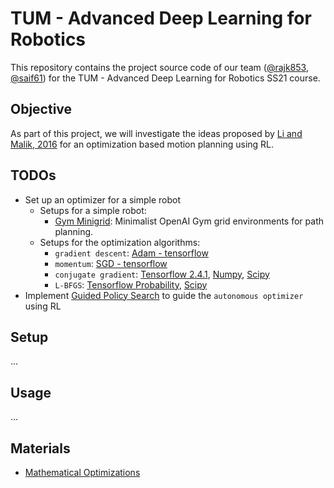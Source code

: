 # TUM - Advanced Deep Learning for Robotics
This repository contains the project source code of our team ([@rajk853](https://github.com/rajk853), [@saif61](https://github.com/saif61)) for the TUM - Advanced Deep Learning for Robotics SS21 course.

## Objective
As part of this project, we will investigate the ideas proposed by [Li and Malik, 2016](https://arxiv.org/abs/1606.01885) for an optimization based motion planning using RL. 

## TODOs
- Set up an optimizer for a simple robot
  - Setups for a simple robot:
    - [Gym Minigrid](https://github.com/maximecb/gym-minigrid): Minimalist OpenAI Gym grid environments for path planning. 
  - Setups for the optimization algorithms: 
    - `gradient descent`: [Adam - tensorflow](https://www.tensorflow.org/api_docs/python/tf/keras/optimizers/Adam)
    - `momentum`: [SGD - tensorflow](https://www.tensorflow.org/api_docs/python/tf/keras/optimizers/SGD)
    - `conjugate gradient`: [Tensorflow 2.4.1](https://www.tensorflow.org/api_docs/python/tf/linalg/experimental/conjugate_gradient), [Numpy](https://gist.github.com/glederrey/7fe6e03bbc85c81ed60f3585eea2e073), [Scipy](https://docs.scipy.org/doc/scipy/reference/generated/scipy.sparse.linalg.cg.html)
    - `L-BFGS`: [Tensorflow Probability](https://www.tensorflow.org/probability/api_docs/python/tfp/optimizer/lbfgs_minimize), [Scipy](https://docs.scipy.org/doc/scipy/reference/optimize.minimize-lbfgsb.html)
- Implement [Guided Policy Search](https://github.com/cbfinn/gps) to guide the `autonomous optimizer` using RL

## Setup
...

## Usage
...

## Materials
- [Mathematical Optimizations](https://scipy-lectures.org/advanced/mathematical_optimization/)